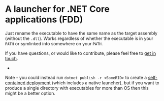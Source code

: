 # A launcher for .NET Core applications (FDD)

Just rename the executable to have the same name as the target assembly (without the `.dll`).
Works regardless of whether the executable is in your `PATH` or symlinked into somewhere on your `PATH`.

If you have questions, or would like to contribute, please feel free to [get in touch](https://github.com/tintoy/dotnet-launcher/issues/new).

-
Note - you could instead run `dotnet publish -r <SomeRID>` to create a [self-contained deployment](https://docs.microsoft.com/en-us/dotnet/articles/core/deploying/index#self-contained-deployments-scd) (which includes a native launcher), but if you want to produce a single directory with executables for more than OS then this might be a better option.

